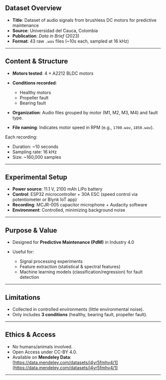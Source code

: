 ## Dataset Overview

* **Title**: Dataset of audio signals from brushless DC motors for predictive maintenance
* **Source**: Universidad del Cauca, Colombia
* **Publication**: *Data in Brief* (2023)
* **Format**: 43 raw `.wav` files (\~10s each, sampled at 16 kHz)

---

## Content & Structure

* **Motors tested**: 4 × A2212 BLDC motors
* **Conditions recorded**:

  * Healthy motors
  * Propeller fault
  * Bearing fault
* **Organization**: Audio files grouped by motor (M1, M2, M3, M4) and fault type.
* **File naming**: Indicates motor speed in RPM (e.g., `1700.wav`, `1850.wav`).

Each recording:

* Duration: \~10 seconds
* Sampling rate: 16 kHz
* Size: \~160,000 samples

---

## Experimental Setup

* **Power source**: 11.1 V, 2100 mAh LiPo battery
* **Control**: ESP32 microcontroller + 30A ESC (speed control via potentiometer or Blynk IoT app)
* **Recording**: MCJR-005 capacitor microphone + Audacity software
* **Environment**: Controlled, minimizing background noise

---

## Purpose & Value

* Designed for **Predictive Maintenance (PdM)** in Industry 4.0
* Useful for:

  * Signal processing experiments
  * Feature extraction (statistical & spectral features)
  * Machine learning models (classification/regression) for fault detection

---

## Limitations

* Collected in controlled environments (little environmental noise).
* Only includes **3 conditions** (healthy, bearing fault, propeller fault).

---

## Ethics & Access

* No humans/animals involved.
* Open Access under CC-BY 4.0.
* Available on **Mendeley Data**: [https://data.mendeley.com/datasets/j4yr5fmhv4/1](https://data.mendeley.com/datasets/j4yr5fmhv4/1)

---
